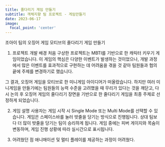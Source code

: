 ```yaml
---
title: 줄다리기 게임 만들기
subtitle: 객체지향 팀 프로젝트 - 게임만들기
date: 2023-06-17
image:
  focal_point: 'center'
---
```


조아이 팀의 오징어 게임 모티브의 줄다리기 게임 만들기

<!--more-->

1. 프로젝트 개발 배경
처음 구상한 프로젝트는 MBTI를 기반으로 한 캐릭터 키우기 게임이었습니다. 이 게임의 핵심은 다양한 이벤트가 발생하는 것이었으나, 개발 과정에서 많은 이벤트를 효과적으로 구현하는 데 어려움을 겪을 것 같아 팀원들과 협의 끝에 주제를 변경하기로 했습니다.

그 결과, 오징어 게임을 모티브로 한 미니게임 아이디어가 떠올랐습니다. 하지만 여러 미니게임을 만들기에는 팀원들의 능력 수준을 고려했을 때 무리가 있다는 것을 깨닫고, 다시 논의 후 오징어 게임의 줄다리기 장면을 기반으로 한 줄다리기 게임을 최종 주제로 선정하게 되었습니다.

2. 게임 설명
사용자는 게임 시작 시 Single Mode 또는 Multi Mode를 선택할 수 있습니다. 게임은 스페이스바를 눌러 밧줄을 당기는 방식으로 진행됩니다. 상대 팀보다 더 많이 밧줄을 당기는 팀이 승리하게 됩니다. 게임 중에는 피버 게이지와 목숨이 변동하며, 게임 진행 상황에 따라 실시간으로 표시됩니다.

3. 어려웠던 점
애니매이션 및 멀티 플레이를 제공하는 과정이 어려웠다.